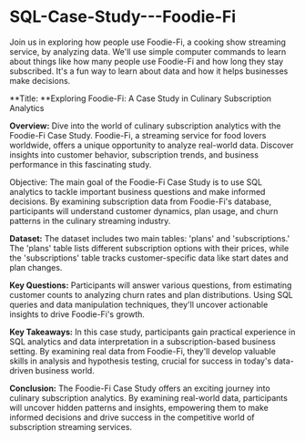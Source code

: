 # SQL-Case-Study---Foodie-Fi
Join us in exploring how people use Foodie-Fi, a cooking show streaming service, by analyzing data. We'll use simple computer commands to learn about things like how many people use Foodie-Fi and how long they stay subscribed. It's a fun way to learn about data and how it helps businesses make decisions.

**Title: **Exploring Foodie-Fi: A Case Study in Culinary Subscription Analytics

**Overview:**
Dive into the world of culinary subscription analytics with the Foodie-Fi Case Study. Foodie-Fi, a streaming service for food lovers worldwide, offers a unique opportunity to analyze real-world data. Discover insights into customer behavior, subscription trends, and business performance in this fascinating study.

Objective:
The main goal of the Foodie-Fi Case Study is to use SQL analytics to tackle important business questions and make informed decisions. By examining subscription data from Foodie-Fi's database, participants will understand customer dynamics, plan usage, and churn patterns in the culinary streaming industry.

**Dataset:**
The dataset includes two main tables: 'plans' and 'subscriptions.' The 'plans' table lists different subscription options with their prices, while the 'subscriptions' table tracks customer-specific data like start dates and plan changes.

**Key Questions:**
Participants will answer various questions, from estimating customer counts to analyzing churn rates and plan distributions. Using SQL queries and data manipulation techniques, they'll uncover actionable insights to drive Foodie-Fi's growth.

**Key Takeaways:**
In this case study, participants gain practical experience in SQL analytics and data interpretation in a subscription-based business setting. By examining real data from Foodie-Fi, they'll develop valuable skills in analysis and hypothesis testing, crucial for success in today's data-driven business world.

**Conclusion:**
The Foodie-Fi Case Study offers an exciting journey into culinary subscription analytics. By examining real-world data, participants will uncover hidden patterns and insights, empowering them to make informed decisions and drive success in the competitive world of subscription streaming services.
